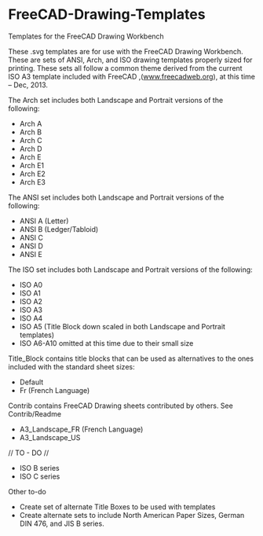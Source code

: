 FreeCAD-Drawing-Templates
=========================

Templates for the FreeCAD Drawing Workbench

These .svg templates are for use with the FreeCAD Drawing Workbench. These are sets of  ANSI, Arch, and ISO drawing templates properly sized for printing. These sets all follow a common theme derived from the current ISO A3 template included with FreeCAD ,(www.freecadweb.org), at this time – Dec, 2013.

The Arch set includes both Landscape and Portrait versions of the following:

  * Arch A
  * Arch B
  * Arch C 
  * Arch D
  * Arch E
  * Arch E1
  * Arch E2
  * Arch E3


The ANSI set includes both Landscape and Portrait versions of the following:

  * ANSI A (Letter)
  * ANSI B (Ledger/Tabloid)
  * ANSI C
  * ANSI D 
  * ANSI E


The ISO set includes both Landscape and Portrait versions of the following:

 * ISO A0
 * ISO A1
 * ISO A2
 * ISO A3
 * ISO A4
 * ISO A5 (Title Block down scaled in both Landscape and Portrait templates)
 * ISO A6-A10 omitted at this time due to their small size


Title_Block contains title blocks that can be used as alternatives to the ones included with the standard sheet sizes:

 * Default
 * Fr      (French Language)


Contrib contains FreeCAD Drawing sheets contributed by others. See Contrib/Readme

 * A3_Landscape_FR (French Language)
 * A3_Landscape_US


// TO - DO //
 * ISO B series
 * ISO C series
 


Other to-do

  * Create set of alternate Title Boxes to be used with templates
  * Create alternate sets to include North American Paper Sizes, German DIN 476, and JIS B series.



